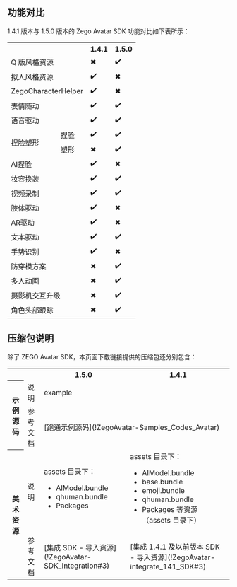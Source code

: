 ## 功能对比

1.4.1 版本与 1.5.0 版本的 Zego Avatar SDK 功能对比如下表所示：

<table>
  <colgroup>
    <col width="NaN%">
    <col width="NaN%">
    <col width="NaN%">
    <col width="NaN%">
  </colgroup>
<tbody><tr>
<th colspan="2"></th>
<th>1.4.1</th>
<th>1.5.0</th>
</tr>
<tr>
<td colspan="2">Q 版风格资源</td>
<td>✖</td>
<td>✔️</td>
</tr>
<tr>
<td colspan="2">拟人风格资源</td>
<td>✔️</td>
<td>✖</td>
</tr>
<tr>
<td colspan="2">ZegoCharacterHelper</td>
<td>✔️</td>
<td>✖</td>
</tr>
<tr>
<td colspan="2">表情随动</td>
<td>✔️</td>
<td>✔️</td>
</tr>
<tr>
<td colspan="2">语音驱动</td>
<td>✔️</td>
<td>✔️</td>
</tr>
<tr>
<td rowspan="2">捏脸塑形</td>
<td>捏脸</td>
<td>✔️</td>
<td>✔️</td>
</tr>
<tr>
<td>塑形</td>
<td>✖</td>
<td>✔️</td>
</tr>
<tr>
<td colspan="2">AI捏脸</td>
<td>✔️</td>
<td>✖</td>
</tr>
<tr>
<td colspan="2">妆容换装</td>
<td>✔️</td>
<td>✔️</td>
</tr>
<tr>
<td colspan="2">视频录制</td>
<td>✔️</td>
<td>✔️</td>
</tr>
<tr>
<td colspan="2">肢体驱动</td>
<td>✔️</td>
<td>✖</td>
</tr>
<tr>
<td colspan="2">AR驱动</td>
<td>✔️</td>
<td>✖</td>
</tr>
<tr>
<td colspan="2">文本驱动</td>
<td>✔️</td>
<td>✔️</td>
</tr>
<tr>
<td colspan="2">手势识别</td>
<td>✔️</td>
<td>✖</td>
</tr>
<tr>
<td colspan="2">防穿模方案</td>
<td>✖</td>
<td>✔️</td>
</tr>
<tr>
<td colspan="2">多人动画</td>
<td>✖</td>
<td>✔️</td>
</tr>
<tr>
<td colspan="2">摄影机交互升级</td>
<td>✖</td>
<td>✔️</td>
</tr>
<tr>
<td colspan="2">角色头部跟踪</td>
<td>✖</td>
<td>✔️</td>
</tr>
</tbody></table>


## 压缩包说明

除了 ZEGO Avatar SDK，本页面下载链接提供的压缩包还分别包含：

<table>
  <colgroup>
    <col>
    <col>
    <col>
    <col>
  </colgroup>
<tbody><tr>
<th></th>
<th></th>
<th>1.5.0</th>
<th>1.4.1</th>
</tr>
<tr>
<th rowspan="2">示例源码</th>
<td>说明</td>
<td colspan="2">example</td>
</tr>
<tr>
<td>参考文档</td>
<td colspan="2">[跑通示例源码](!ZegoAvatar-Samples_Codes_Avatar)</td>
</tr>
<tr>
<th rowspan="2">美术资源</th>
<td>说明</td>
<td>assets 目录下：<ul><li>AIModel.bundle</li><li>qhuman.bundle</li><li>Packages</li></ul></td>
<td>assets 目录下：<ul><li>AIModel.bundle</li><li>base.bundle</li><li>emoji.bundle</li><li>qhuman.bundle</li><li>Packages 等资源（assets 目录下）</li></ul></td>
</tr>
<tr>
<td>参考文档</td>
<td>[集成 SDK - 导入资源](!ZegoAvatar-SDK_Integration#3)</td>
<td>[集成 1.4.1 及以前版本 SDK - 导入资源](!ZegoAvatar-integrate_141_SDK#3)</td>
</tr>
</tbody></table>
